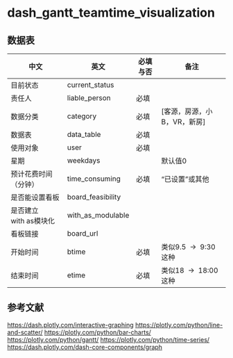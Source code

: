 # dash_gantt_teamtime_visualization

## 数据表

|中文|英文|必填与否|备注|
|-|-|-|-|
|目前状态|current_status||		
|责任人|liable_person|必填|	
|数据分类|category|必填|[客源，房源，小B，VR，新房]
|数据表|data_table|必填||	
|使用对象|user|必填|	
|星期|weekdays||默认值0|
|预计花费时间（分钟）|time_consuming|必填|	“已设置”或其他
|是否能设置看板|board_feasibility|		
|是否建立with as模块化|with_as_modulable|		
|看板链接|board_url||		
|开始时间|btime|必填|	类似9.5  ->  9:30这种
|结束时间|etime|必填|	类似18  ->  18:00这种

## 参考文献
https://dash.plotly.com/interactive-graphing
https://plotly.com/python/line-and-scatter/
https://plotly.com/python/bar-charts/
https://plotly.com/python/gantt/
https://plotly.com/python/time-series/
https://dash.plotly.com/dash-core-components/graph